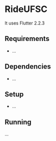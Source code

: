 # RideUFSC

It uses Flutter 2.2.3

## Requirements

- ...

## Dependencies

- ...

## Setup

- ...

## Running

...
